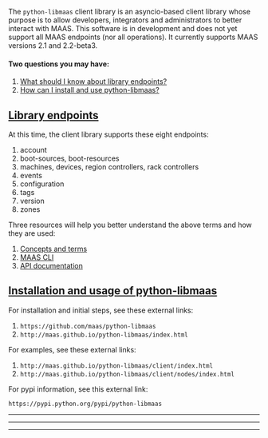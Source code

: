 The `python-libmaas` client library is an asyncio-based client library whose purpose is to allow developers, integrators and administrators to better interact with MAAS.  This software is in development and does not yet support all MAAS endpoints (nor all operations). It currently supports MAAS versions 2.1 and 2.2-beta3.

#### Two questions you may have:

1. [What should I know about library endpoints?](/t/python-api-client/810#heading--library-endpoints)
2. [How can I install and use  python-libmaas?](/t/python-api-client/810#heading--installation-and-usage-of-python-libmaas)

<a href="#heading--library-endpoints"><h2 id="heading--library-endpoints">Library endpoints</h2></a>

At this time, the client library supports these eight endpoints:

1.   account
2.   boot-sources, boot-resources
3.   machines, devices, region controllers, rack controllers
4.   events
5.   configuration
6.   tags
7.   version
8.   zones

Three resources will help you better understand the above terms and how they are used:

1.   [Concepts and terms](/t/concepts-and-terms/785)
2.   [MAAS CLI](/t/maas-cli/802)
3.   [API documentation](https://maas.io/docs/api)

<a href="#heading--installation-and-usage-of-python-libmaas"><h2 id="heading--installation-and-usage-of-python-libmaas">Installation and usage of python-libmaas</h2></a>

For installation and initial steps, see these external links:

1.   `https://github.com/maas/python-libmaas`
2.   `http://maas.github.io/python-libmaas/index.html`

For examples, see these external links:

1.   `http://maas.github.io/python-libmaas/client/index.html`
2.   `http://maas.github.io/python-libmaas/client/nodes/index.html`

For pypi information, see this external link:

`https://pypi.python.org/pypi/python-libmaas`



------
****
------
